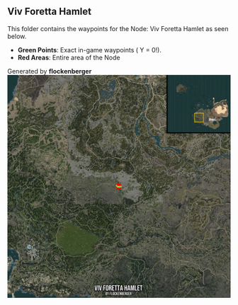 ## Viv Foretta Hamlet
This folder contains the waypoints for the Node: Viv Foretta Hamlet as seen below.

- **Green Points**: Exact in-game waypoints ( Y = 0!).
- **Red Areas**: Entire area of the Node

Generated by **flockenberger**
![by_flockenberger](./Preview.webp)
